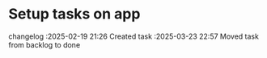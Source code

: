 Setup tasks on app
===

changelog
:2025-02-19 21:26	Created task
:2025-03-23 22:57	Moved task from backlog to done